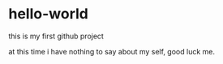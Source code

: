 # hello-world
this is my first github project

at this time i have nothing to say about my self, good luck me.
